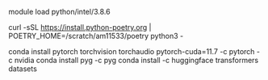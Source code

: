 module load python/intel/3.8.6

curl -sSL https://install.python-poetry.org | POETRY_HOME=/scratch/am11533/poetry python3 -




conda install pytorch torchvision torchaudio pytorch-cuda=11.7 -c pytorch -c nvidia
conda install pyg -c pyg
conda install -c huggingface transformers datasets